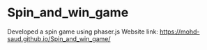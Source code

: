 # Spin_and_win_game
Developed a spin game using phaser.js
Website link: https://mohd-saud.github.io/Spin_and_win_game/
